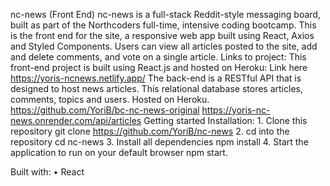 nc-news (Front End)
nc-news is a full-stack Reddit-style messaging board, built as part of the Northcoders full-time, intensive coding bootcamp. This is the front end for the site, a responsive web app built using React, Axios and Styled Components. Users can view all articles posted to the site, add and delete comments, and vote on a single article.
Links to project:
This front-end project is built using React.js and hosted on Heroku:
Link here https://yoris-ncnews.netlify.app/
The back-end is a RESTful API that is designed to host news articles. This relational database stores articles, comments, topics and users. Hosted on Heroku.
https://github.com/YoriB/bc-nc-news-original
https://yoris-nc-news.onrender.com/api/articles
Getting started
Installation: 1. Clone this repository
git clone https://github.com/YoriB/nc-news 2. cd into the repository
cd nc-news 3. Install all dependencies
npm install 4. Start the application to run on your default browser
npm start.

Built with:
• React
